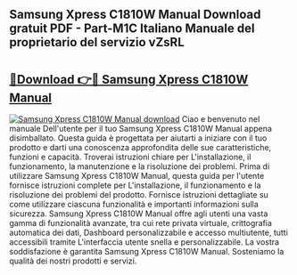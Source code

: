 ## Samsung Xpress C1810W Manual Download gratuit PDF - Part-M1C Italiano Manuale del proprietario del servizio vZsRL

# <h2><a href="http://df9gmrd.blite.top/?on=Samsung+Xpress+C1810W+Manual">🔗Download 👉🔴 Samsung Xpress C1810W Manual</a></h2>

[![Samsung Xpress C1810W Manual download](https://i.imgur.com/lujVjoI.png)](http://df9gmrd.blite.top/?on=Samsung+Xpress+C1810W+Manual)
Ciao e benvenuto nel manuale Dell'utente per il tuo Samsung Xpress C1810W Manual appena disimballato. Questa guida è progettata per aiutarti a iniziare con il tuo prodotto e darti una conoscenza approfondita delle sue caratteristiche, funzioni e capacità. Troverai istruzioni chiare per L'installazione, il funzionamento, la manutenzione e la risoluzione dei problemi. Prima di utilizzare Samsung Xpress C1810W Manual, questa guida per l'utente fornisce istruzioni complete per L'installazione, il funzionamento e la risoluzione dei problemi del prodotto. Fornisce istruzioni dettagliate su come utilizzare ciascuna funzionalità e importanti informazioni sulla sicurezza. Samsung Xpress C1810W Manual offre agli utenti una vasta gamma di funzionalità avanzate, tra cui rete privata virtuale, crittografia automatica dei dati, Dashboard personalizzabile e accesso multiutente, tutti accessibili tramite L'interfaccia utente snella e personalizzabile. La vostra soddisfazione è garantita Samsung Xpress C1810W Manual. Sosteniamo la qualità dei nostri prodotti e servizi.
